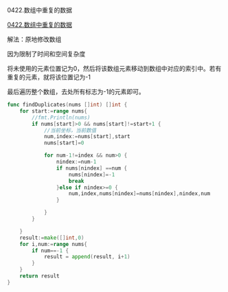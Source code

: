 0422.数组中重复的数据

[0422.数组中重复的数据](https://leetcode-cn.com/problems/find-all-duplicates-in-an-array/)



解法：原地修改数组

因为限制了时间和空间复杂度

将未使用的元素位置记为0，然后将该数组元素移动到数组中对应的索引中。若有重复的元素，就将该位置记为-1

最后遍历整个数组，去处所有标志为-1的元素即可。



```go
func findDuplicates(nums []int) []int {
	for start:=range nums{
		//fmt.Println(nums)
		if nums[start]>0 && nums[start]!=start+1 {
			//当前坐标，当前数值
			num,index:=nums[start],start
			nums[start]=0

			for num-1!=index && num>0 {
				nindex:=num-1
				if nums[nindex] ==num {
					nums[nindex]=-1
					break
				}else if nindex>=0 {
					num,index,nums[nindex]=nums[nindex],nindex,num
				}

			}
		}

	}
	result:=make([]int,0)
	for i,num:=range nums{
		if num==-1 {
			result = append(result, i+1)
		}
	}
	return result
}
```
